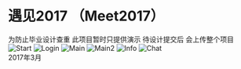 # 遇见2017 （Meet2017）
 为防止毕业设计查重 此项目暂时只提供演示 待设计提交后 会上传整个项目 </br>
 ![Start]("https://github.com/weiyashuai123/meet/blob/master/DemoImage/met1.png" "启动")
 ![Login]("https://github.com/weiyashuai123/meet/blob/master/DemoImage/met2.png" "登录")
 ![Main]("https://github.com/weiyashuai123/meet/blob/master/DemoImage/met3.png" "main")
 ![Main2]("https://github.com/weiyashuai123/meet/blob/master/DemoImage/met4.png" "main2")
 ![Info]("https://github.com/weiyashuai123/meet/blob/master/DemoImage/met5.png" "信息")
 ![Chat]("https://github.com/weiyashuai123/meet/blob/master/DemoImage/met6.png" "聊天")</br>
 2017年3月
